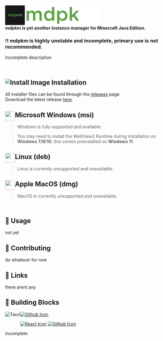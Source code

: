 <dl>
  <img src="./public/logo128@x2.png" alt="mdpkm" align="left" width="64" height="64"/>
  <img src="./public/text.png" alt="mdpkm" align="left" height="64"/>
</dl>
<br/><br/><br/>

**mdpkm is yet another instance manager for Minecraft Java Edition.**</br>

### ‼️ mdpkm is highly unstable and incomplete, primary use is not recommended.
incomplete description

<br/>

## ![Install Image](https://img.icons8.com/fluency/24/000000/software-installer.png) Installation
All installer files can be found through the [releases](https://github.com/Blookerss/goggle-trans/releases) page.<br/>
Download the latest release [here](https://github.com/Blookerss/goggle-trans/releases/latest).
<dl>
  <img src="https://img.icons8.com/fluency/000000/windows-10.svg" align="left" width="32" height="32"/>
  
  ## Microsoft Windows (msi)
  
  > Windows is fully supported and available.
  
  > You may need to install the WebView2 Runtime during installation on **Windows 7/8/10**,
  > this comes preinstalled on **Windows 11**.
</dl>
<dl>
  <img src="https://img.icons8.com/color/32/000000/linux--v1" align="left" width="32" height="32"/>
  
  ## Linux (deb)
  > Linux is currently unsupported and unavailable.
</dl>
<dl>
  <img src="https://upload.wikimedia.org/wikipedia/commons/3/30/MacOS_logo.svg" align="left" width="32" height="32"/>
  
  ## Apple MacOS (dmg)
  > MacOS is currently unsupported and unavailable.
</dl>
<br/>

## 🤔 Usage
not yet
<br/>

## 🥰 Contributing
do whatever for now
<br/>

## 🔗 Links

there arent any

## 🧩 Building Blocks
<dl>
  <a href="https://tauri.studio"><img src="https://tauri.studio/en/img/tauri_with_wordmark_dark.svg" align="left" height="32" alt="Tauri"/></a>
  
  [![Github Icon](https://img.icons8.com/fluency/32/000000/github.svg)](https://github.com/tauri-apps)
</dl>
<dl>
  
  [![React Icon](https://img.icons8.com/cute-clipart/32/000000/react-native.svg)](https://reactjs.org)
  [![Github Icon](https://img.icons8.com/fluency/32/000000/github.svg)](https://github.com/tauri-apps)
</dl>
incomplete
<br/>
